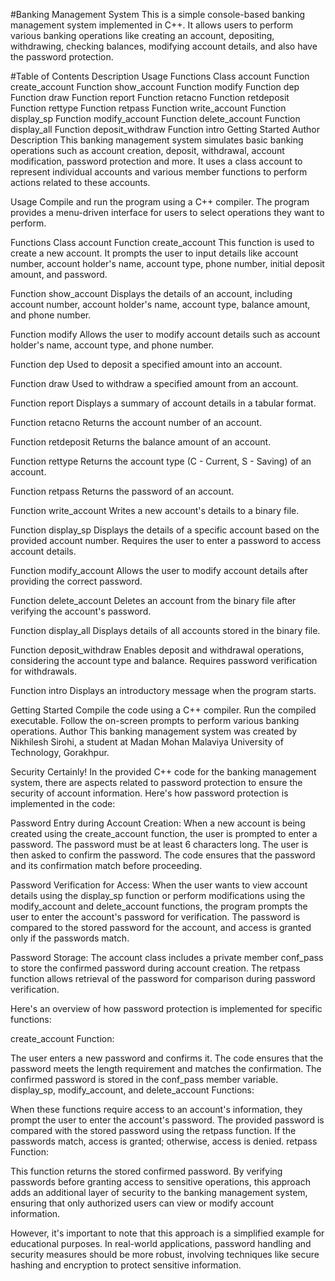 #Banking Management System
This is a simple console-based banking management system implemented in C++. It allows users to perform various banking operations like creating an account, depositing, withdrawing, checking balances, modifying account details, and also have the password protection.

#Table of Contents
Description
Usage
Functions
Class account
Function create_account
Function show_account
Function modify
Function dep
Function draw
Function report
Function retacno
Function retdeposit
Function rettype
Function retpass
Function write_account
Function display_sp
Function modify_account
Function delete_account
Function display_all
Function deposit_withdraw
Function intro
Getting Started
Author
Description
This banking management system simulates basic banking operations such as account creation, deposit, withdrawal, account modification, password protection and more. It uses a class account to represent individual accounts and various member functions to perform actions related to these accounts.

Usage
Compile and run the program using a C++ compiler. The program provides a menu-driven interface for users to select operations they want to perform.

Functions
Class account
Function create_account
This function is used to create a new account. It prompts the user to input details like account number, account holder's name, account type, phone number, initial deposit amount, and password.

Function show_account
Displays the details of an account, including account number, account holder's name, account type, balance amount, and phone number.

Function modify
Allows the user to modify account details such as account holder's name, account type, and phone number.

Function dep
Used to deposit a specified amount into an account.

Function draw
Used to withdraw a specified amount from an account.

Function report
Displays a summary of account details in a tabular format.

Function retacno
Returns the account number of an account.

Function retdeposit
Returns the balance amount of an account.

Function rettype
Returns the account type (C - Current, S - Saving) of an account.

Function retpass
Returns the password of an account.

Function write_account
Writes a new account's details to a binary file.

Function display_sp
Displays the details of a specific account based on the provided account number. Requires the user to enter a password to access account details.

Function modify_account
Allows the user to modify account details after providing the correct password.

Function delete_account
Deletes an account from the binary file after verifying the account's password.

Function display_all
Displays details of all accounts stored in the binary file.

Function deposit_withdraw
Enables deposit and withdrawal operations, considering the account type and balance. Requires password verification for withdrawals.

Function intro
Displays an introductory message when the program starts.

Getting Started
Compile the code using a C++ compiler.
Run the compiled executable.
Follow the on-screen prompts to perform various banking operations.
Author
This banking management system was created by Nikhilesh Sirohi, a student at Madan Mohan Malaviya University of Technology, Gorakhpur.


Security
Certainly! In the provided C++ code for the banking management system, there are aspects related to password protection to ensure the security of account information. Here's how password protection is implemented in the code:

Password Entry during Account Creation:
When a new account is being created using the create_account function, the user is prompted to enter a password. The password must be at least 6 characters long. The user is then asked to confirm the password. The code ensures that the password and its confirmation match before proceeding.

Password Verification for Access:
When the user wants to view account details using the display_sp function or perform modifications using the modify_account and delete_account functions, the program prompts the user to enter the account's password for verification. The password is compared to the stored password for the account, and access is granted only if the passwords match.

Password Storage:
The account class includes a private member conf_pass to store the confirmed password during account creation. The retpass function allows retrieval of the password for comparison during password verification.

Here's an overview of how password protection is implemented for specific functions:

create_account Function:

The user enters a new password and confirms it.
The code ensures that the password meets the length requirement and matches the confirmation.
The confirmed password is stored in the conf_pass member variable.
display_sp, modify_account, and delete_account Functions:

When these functions require access to an account's information, they prompt the user to enter the account's password.
The provided password is compared with the stored password using the retpass function.
If the passwords match, access is granted; otherwise, access is denied.
retpass Function:

This function returns the stored confirmed password.
By verifying passwords before granting access to sensitive operations, this approach adds an additional layer of security to the banking management system, ensuring that only authorized users can view or modify account information.

However, it's important to note that this approach is a simplified example for educational purposes. In real-world applications, password handling and security measures should be more robust, involving techniques like secure hashing and encryption to protect sensitive information.




